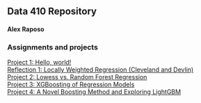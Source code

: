 ## Data 410 Repository
#### Alex Raposo

### Assignments and projects
[Project 1: Hello, world!](https://aeraposo.github.io/Data-410-Raposo/helloworld)<br/>
[Reflection 1: Locally Weighted Regression (Cleveland and Devlin)](https://aeraposo.github.io/Data-410-Raposo/reflection1)<br/>
[Project 2: Lowess vs. Random Forest Regression](https://aeraposo.github.io/Data-410-Raposo/project2)<br/>
[Project 3: XGBoosting of Regression Models](https://aeraposo.github.io/Data-410-Raposo/project3)<br/>
[Project 4: A Novel Boosting Method and Exploring LightGBM](https://aeraposo.github.io/Data-410-Raposo/project4)<br/>
